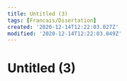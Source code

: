 ```yaml
---
title: Untitled (3)
tags: [Francais/Disertation]
created: '2020-12-14T12:22:03.027Z'
modified: '2020-12-14T12:22:03.049Z'
---
```


# Untitled (3)
